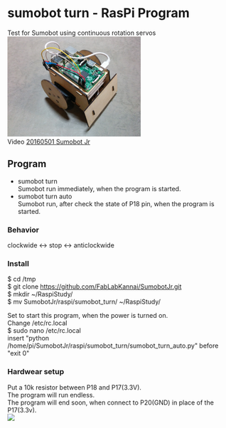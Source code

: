 # sumobot turn - RasPi Program

Test for Sumobot using  continuous rotation servos <br/>
<img src="https://github.com/FabLabKannai/SumobotJr/blob/master/docs/images/raspi_completion.jpg" width="300" /> <br/>
  Video [20160501 Sumobot Jr](https://www.youtube.com/watch?v=J9WRliGs7vI) <br/>

## Program
- sumobot turn <br/>
Sumobot run immediately, when the program is started. <br/>
- sumobot turn auto <br/>
Sumobot run, after check the state of P18 pin, when the program is started. <br/>

### Behavior
clockwide <-> stop <-> anticlockwide <br/>

### Install
$ cd /tmp<br>
$ git clone https://github.com/FabLabKannai/SumobotJr.git <br>
$ mkdir ~/RaspiStudy/ <br>
$ mv SumobotJr/raspi/sumobot_turn/ ~/RaspiStudy/ <br>

Set to start this program, when the power is turned on. <br>
Change /etc/rc.local <br>
$ sudo nano /etc/rc.local <br>
insert "python /home/pi/SumobotJr/raspi/sumobot_turn/sumobot_turn_auto.py" before "exit 0" <br>

### Hardwear setup
Put a 10k resistor between P18 and P17(3.3V).  <br>
The program will run endless. <br>
The program will end soon, when connect to P20(GND) in place of the P17(3.3v).   <br>
<img src="https://github.com/FabLabKannai/SumobotJr/blob/master/docs/images/raspi_circuit_p18.jpg" width="300" /> <br/>
